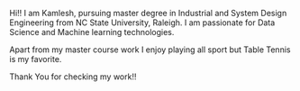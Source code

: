 Hi!! I am Kamlesh, pursuing master degree in Industrial and System Design Engineering from NC State University, Raleigh. I am passionate for Data Science and Machine learning technologies.

Apart from my master course work I enjoy playing all sport but Table Tennis is my favorite.




Thank You for checking my work!!

